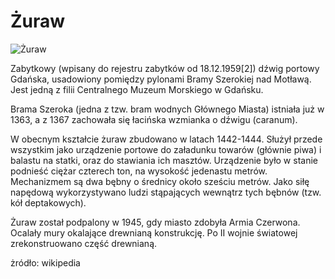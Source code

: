 # Żuraw

![Żuraw](http://upload.wikimedia.org/wikipedia/commons/6/63/Pl_gdansk_zuraw_dlugiepobrzeze2006.jpg)

Zabytkowy (wpisany do rejestru zabytków od 18.12.1959[2]) dźwig portowy Gdańska, usadowiony pomiędzy pylonami Bramy Szerokiej nad Motławą. Jest jedną z filii Centralnego Muzeum Morskiego w Gdańsku.

Brama Szeroka (jedna z tzw. bram wodnych Głównego Miasta) istniała już w 1363, a z 1367 zachowała się łacińska wzmianka o dźwigu (caranum).

W obecnym kształcie żuraw zbudowano w latach 1442-1444. Służył przede wszystkim jako urządzenie portowe do załadunku towarów (głównie piwa) i balastu na statki, oraz do stawiania ich masztów. Urządzenie było w stanie podnieść ciężar czterech ton, na wysokość jedenastu metrów. Mechanizmem są dwa bębny o średnicy około sześciu metrów. Jako siłę napędową wykorzystywano ludzi stąpających wewnątrz tych bębnów (tzw. kół deptakowych).

Żuraw został podpalony w 1945, gdy miasto zdobyła Armia Czerwona. Ocalały mury okalające drewnianą konstrukcję. Po II wojnie światowej zrekonstruowano część drewnianą.

żródło: wikipedia
